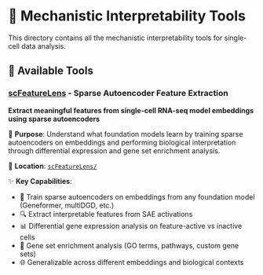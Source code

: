 # 🔬 Mechanistic Interpretability Tools

This directory contains all the mechanistic interpretability tools for single-cell data analysis.

## 🧬 Available Tools

### [scFeatureLens](scFeatureLens/) - Sparse Autoencoder Feature Extraction

**Extract meaningful features from single-cell RNA-seq model embeddings using sparse autoencoders**

🎯 **Purpose**: Understand what foundation models learn by training sparse autoencoders on embeddings and performing biological interpretation through differential expression and gene set enrichment analysis.

📁 **Location**: [`scFeatureLens/`](scFeatureLens/)

✨ **Key Capabilities**:
- 🧠 Train sparse autoencoders on embeddings from any foundation model (Geneformer, multiDGD, etc.)
- 🔍 Extract interpretable features from SAE activations
- 📊 Differential gene expression analysis on feature-active vs inactive cells
- 🧬 Gene set enrichment analysis (GO terms, pathways, custom gene sets)
- 🌐 Generalizable across different embeddings and biological contexts